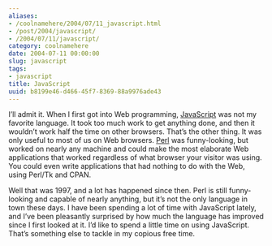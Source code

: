 ```yaml
---
aliases:
- /coolnamehere/2004/07/11_javascript.html
- /post/2004/javascript/
- /2004/07/11/javascript/
category: coolnamehere
date: 2004-07-11 00:00:00
slug: javascript
tags:
- javascript
title: JavaScript
uuid: b8199e46-d466-45f7-8369-88a9976ade43
---
```


I’ll admit it. When I first got into Web programming,
[JavaScript](http://en.wikipedia.org/wiki/JavaScript) was not my
favorite language. It took too much work to get anything done, and then
it wouldn’t work half the time on other browsers. That’s the other
thing. It was only useful to most of us on Web browsers.
[Perl](/tags/perl/) was funny-looking, but worked on nearly any machine
and could make the most elaborate Web applications that worked
regardless of what browser your visitor was using. You could even write
applications that had nothing to do with the Web, using Perl/Tk and
CPAN.

Well that was 1997, and a lot has happened since then. Perl is still
funny-looking and capable of nearly anything, but it’s not the only
language in town these days. I have been spending a lot of time with
JavaScript lately, and I’ve been pleasantly surprised by how much the
language has improved since I first looked at it. I’d like to spend a
little time on using JavaScript. That’s something else to tackle in my
copious free time.